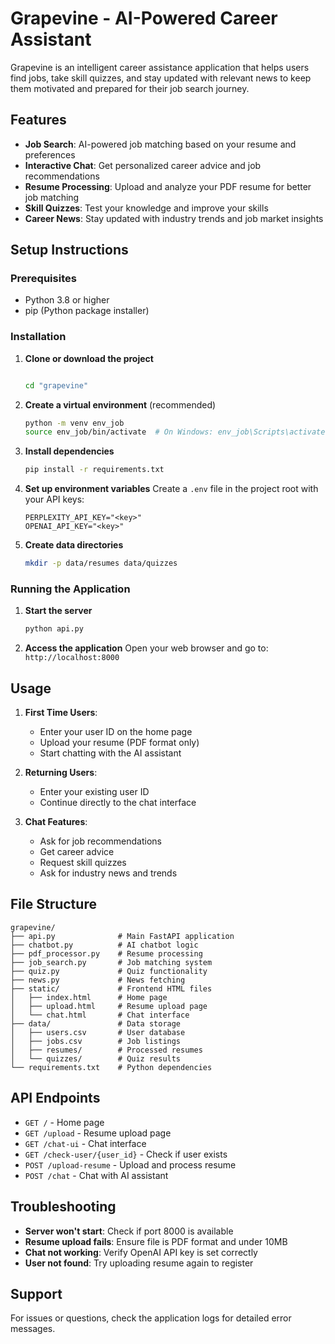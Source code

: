 # Grapevine - AI-Powered Career Assistant

Grapevine is an intelligent career assistance application that helps users find jobs, take skill quizzes, and stay updated with relevant news to keep them motivated and prepared for their job search journey.

## Features

- **Job Search**: AI-powered job matching based on your resume and preferences
- **Interactive Chat**: Get personalized career advice and job recommendations
- **Resume Processing**: Upload and analyze your PDF resume for better job matching
- **Skill Quizzes**: Test your knowledge and improve your skills
- **Career News**: Stay updated with industry trends and job market insights

## Setup Instructions

### Prerequisites

- Python 3.8 or higher
- pip (Python package installer)

### Installation

1. **Clone or download the project**
   ```bash
   
   cd "grapevine"
   ```

2. **Create a virtual environment** (recommended)
   ```bash
   python -m venv env_job
   source env_job/bin/activate  # On Windows: env_job\Scripts\activate
   ```

3. **Install dependencies**
   ```bash
   pip install -r requirements.txt
   ```

4. **Set up environment variables**
   Create a `.env` file in the project root with your API keys:
   ```
   PERPLEXITY_API_KEY="<key>"
   OPENAI_API_KEY="<key>"
   ```

5. **Create data directories**
   ```bash
   mkdir -p data/resumes data/quizzes
   ```

### Running the Application

1. **Start the server**
   ```bash
   python api.py
   ```

2. **Access the application**
   Open your web browser and go to: `http://localhost:8000`

## Usage

1. **First Time Users**:
   - Enter your user ID on the home page
   - Upload your resume (PDF format only)
   - Start chatting with the AI assistant

2. **Returning Users**:
   - Enter your existing user ID
   - Continue directly to the chat interface

3. **Chat Features**:
   - Ask for job recommendations
   - Get career advice
   - Request skill quizzes
   - Ask for industry news and trends

## File Structure

```
grapevine/
├── api.py              # Main FastAPI application
├── chatbot.py          # AI chatbot logic
├── pdf_processor.py    # Resume processing
├── job_search.py       # Job matching system
├── quiz.py             # Quiz functionality
├── news.py             # News fetching
├── static/             # Frontend HTML files
│   ├── index.html      # Home page
│   ├── upload.html     # Resume upload page
│   └── chat.html       # Chat interface
├── data/               # Data storage
│   ├── users.csv       # User database
│   ├── jobs.csv        # Job listings
│   ├── resumes/        # Processed resumes
│   └── quizzes/        # Quiz results
└── requirements.txt    # Python dependencies
```

## API Endpoints

- `GET /` - Home page
- `GET /upload` - Resume upload page
- `GET /chat-ui` - Chat interface
- `GET /check-user/{user_id}` - Check if user exists
- `POST /upload-resume` - Upload and process resume
- `POST /chat` - Chat with AI assistant

## Troubleshooting

- **Server won't start**: Check if port 8000 is available
- **Resume upload fails**: Ensure file is PDF format and under 10MB
- **Chat not working**: Verify OpenAI API key is set correctly
- **User not found**: Try uploading resume again to register

## Support

For issues or questions, check the application logs for detailed error messages.